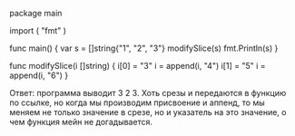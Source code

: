 package main
 
import (
  "fmt"
)
 
func main() {
  var s = []string{"1", "2", "3"}
  modifySlice(s)
  fmt.Println(s)
}
 
func modifySlice(i []string) {
  i[0] = "3"
  i = append(i, "4")
  i[1] = "5"
  i = append(i, "6")
}


Ответ: программа выводит 3 2 3. Хоть срезы и передаются в функцию по ссылке, но когда мы производим присвоение и аппенд, то мы меняем не только значение в срезе, но и указатель на это значение, о чем функция мейн не догадывается.